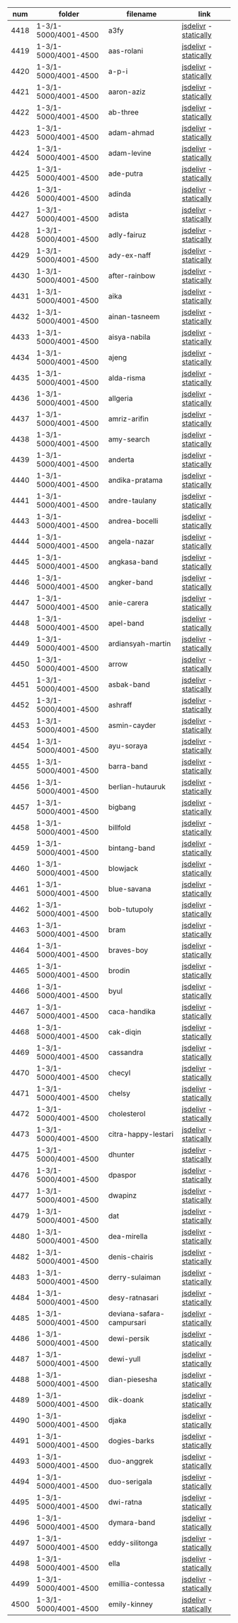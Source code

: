 |  num  | folder | filename | link |
|-------|--------|----------|------|
|4418|1-3/1-5000/4001-4500|a3fy|[jsdelivr](https://cdn.jsdelivr.net/gh/dbchord/webp-old-a-1280x720_1-3/1-5000/4001-4500/a3fy.webp) - [statically](https://cdn.statically.io/gh/dbchord/webp-old-a-1280x720_1-3/img/1-5000/4001-4500/a3fy.webp)|
|4419|1-3/1-5000/4001-4500|aas-rolani|[jsdelivr](https://cdn.jsdelivr.net/gh/dbchord/webp-old-a-1280x720_1-3/1-5000/4001-4500/aas-rolani.webp) - [statically](https://cdn.statically.io/gh/dbchord/webp-old-a-1280x720_1-3/img/1-5000/4001-4500/aas-rolani.webp)|
|4420|1-3/1-5000/4001-4500|a-p-i|[jsdelivr](https://cdn.jsdelivr.net/gh/dbchord/webp-old-a-1280x720_1-3/1-5000/4001-4500/a-p-i.webp) - [statically](https://cdn.statically.io/gh/dbchord/webp-old-a-1280x720_1-3/img/1-5000/4001-4500/a-p-i.webp)|
|4421|1-3/1-5000/4001-4500|aaron-aziz|[jsdelivr](https://cdn.jsdelivr.net/gh/dbchord/webp-old-a-1280x720_1-3/1-5000/4001-4500/aaron-aziz.webp) - [statically](https://cdn.statically.io/gh/dbchord/webp-old-a-1280x720_1-3/img/1-5000/4001-4500/aaron-aziz.webp)|
|4422|1-3/1-5000/4001-4500|ab-three|[jsdelivr](https://cdn.jsdelivr.net/gh/dbchord/webp-old-a-1280x720_1-3/1-5000/4001-4500/ab-three.webp) - [statically](https://cdn.statically.io/gh/dbchord/webp-old-a-1280x720_1-3/img/1-5000/4001-4500/ab-three.webp)|
|4423|1-3/1-5000/4001-4500|adam-ahmad|[jsdelivr](https://cdn.jsdelivr.net/gh/dbchord/webp-old-a-1280x720_1-3/1-5000/4001-4500/adam-ahmad.webp) - [statically](https://cdn.statically.io/gh/dbchord/webp-old-a-1280x720_1-3/img/1-5000/4001-4500/adam-ahmad.webp)|
|4424|1-3/1-5000/4001-4500|adam-levine|[jsdelivr](https://cdn.jsdelivr.net/gh/dbchord/webp-old-a-1280x720_1-3/1-5000/4001-4500/adam-levine.webp) - [statically](https://cdn.statically.io/gh/dbchord/webp-old-a-1280x720_1-3/img/1-5000/4001-4500/adam-levine.webp)|
|4425|1-3/1-5000/4001-4500|ade-putra|[jsdelivr](https://cdn.jsdelivr.net/gh/dbchord/webp-old-a-1280x720_1-3/1-5000/4001-4500/ade-putra.webp) - [statically](https://cdn.statically.io/gh/dbchord/webp-old-a-1280x720_1-3/img/1-5000/4001-4500/ade-putra.webp)|
|4426|1-3/1-5000/4001-4500|adinda|[jsdelivr](https://cdn.jsdelivr.net/gh/dbchord/webp-old-a-1280x720_1-3/1-5000/4001-4500/adinda.webp) - [statically](https://cdn.statically.io/gh/dbchord/webp-old-a-1280x720_1-3/img/1-5000/4001-4500/adinda.webp)|
|4427|1-3/1-5000/4001-4500|adista|[jsdelivr](https://cdn.jsdelivr.net/gh/dbchord/webp-old-a-1280x720_1-3/1-5000/4001-4500/adista.webp) - [statically](https://cdn.statically.io/gh/dbchord/webp-old-a-1280x720_1-3/img/1-5000/4001-4500/adista.webp)|
|4428|1-3/1-5000/4001-4500|adly-fairuz|[jsdelivr](https://cdn.jsdelivr.net/gh/dbchord/webp-old-a-1280x720_1-3/1-5000/4001-4500/adly-fairuz.webp) - [statically](https://cdn.statically.io/gh/dbchord/webp-old-a-1280x720_1-3/img/1-5000/4001-4500/adly-fairuz.webp)|
|4429|1-3/1-5000/4001-4500|ady-ex-naff|[jsdelivr](https://cdn.jsdelivr.net/gh/dbchord/webp-old-a-1280x720_1-3/1-5000/4001-4500/ady-ex-naff.webp) - [statically](https://cdn.statically.io/gh/dbchord/webp-old-a-1280x720_1-3/img/1-5000/4001-4500/ady-ex-naff.webp)|
|4430|1-3/1-5000/4001-4500|after-rainbow|[jsdelivr](https://cdn.jsdelivr.net/gh/dbchord/webp-old-a-1280x720_1-3/1-5000/4001-4500/after-rainbow.webp) - [statically](https://cdn.statically.io/gh/dbchord/webp-old-a-1280x720_1-3/img/1-5000/4001-4500/after-rainbow.webp)|
|4431|1-3/1-5000/4001-4500|aika|[jsdelivr](https://cdn.jsdelivr.net/gh/dbchord/webp-old-a-1280x720_1-3/1-5000/4001-4500/aika.webp) - [statically](https://cdn.statically.io/gh/dbchord/webp-old-a-1280x720_1-3/img/1-5000/4001-4500/aika.webp)|
|4432|1-3/1-5000/4001-4500|ainan-tasneem|[jsdelivr](https://cdn.jsdelivr.net/gh/dbchord/webp-old-a-1280x720_1-3/1-5000/4001-4500/ainan-tasneem.webp) - [statically](https://cdn.statically.io/gh/dbchord/webp-old-a-1280x720_1-3/img/1-5000/4001-4500/ainan-tasneem.webp)|
|4433|1-3/1-5000/4001-4500|aisya-nabila|[jsdelivr](https://cdn.jsdelivr.net/gh/dbchord/webp-old-a-1280x720_1-3/1-5000/4001-4500/aisya-nabila.webp) - [statically](https://cdn.statically.io/gh/dbchord/webp-old-a-1280x720_1-3/img/1-5000/4001-4500/aisya-nabila.webp)|
|4434|1-3/1-5000/4001-4500|ajeng|[jsdelivr](https://cdn.jsdelivr.net/gh/dbchord/webp-old-a-1280x720_1-3/1-5000/4001-4500/ajeng.webp) - [statically](https://cdn.statically.io/gh/dbchord/webp-old-a-1280x720_1-3/img/1-5000/4001-4500/ajeng.webp)|
|4435|1-3/1-5000/4001-4500|alda-risma|[jsdelivr](https://cdn.jsdelivr.net/gh/dbchord/webp-old-a-1280x720_1-3/1-5000/4001-4500/alda-risma.webp) - [statically](https://cdn.statically.io/gh/dbchord/webp-old-a-1280x720_1-3/img/1-5000/4001-4500/alda-risma.webp)|
|4436|1-3/1-5000/4001-4500|allgeria|[jsdelivr](https://cdn.jsdelivr.net/gh/dbchord/webp-old-a-1280x720_1-3/1-5000/4001-4500/allgeria.webp) - [statically](https://cdn.statically.io/gh/dbchord/webp-old-a-1280x720_1-3/img/1-5000/4001-4500/allgeria.webp)|
|4437|1-3/1-5000/4001-4500|amriz-arifin|[jsdelivr](https://cdn.jsdelivr.net/gh/dbchord/webp-old-a-1280x720_1-3/1-5000/4001-4500/amriz-arifin.webp) - [statically](https://cdn.statically.io/gh/dbchord/webp-old-a-1280x720_1-3/img/1-5000/4001-4500/amriz-arifin.webp)|
|4438|1-3/1-5000/4001-4500|amy-search|[jsdelivr](https://cdn.jsdelivr.net/gh/dbchord/webp-old-a-1280x720_1-3/1-5000/4001-4500/amy-search.webp) - [statically](https://cdn.statically.io/gh/dbchord/webp-old-a-1280x720_1-3/img/1-5000/4001-4500/amy-search.webp)|
|4439|1-3/1-5000/4001-4500|anderta|[jsdelivr](https://cdn.jsdelivr.net/gh/dbchord/webp-old-a-1280x720_1-3/1-5000/4001-4500/anderta.webp) - [statically](https://cdn.statically.io/gh/dbchord/webp-old-a-1280x720_1-3/img/1-5000/4001-4500/anderta.webp)|
|4440|1-3/1-5000/4001-4500|andika-pratama|[jsdelivr](https://cdn.jsdelivr.net/gh/dbchord/webp-old-a-1280x720_1-3/1-5000/4001-4500/andika-pratama.webp) - [statically](https://cdn.statically.io/gh/dbchord/webp-old-a-1280x720_1-3/img/1-5000/4001-4500/andika-pratama.webp)|
|4441|1-3/1-5000/4001-4500|andre-taulany|[jsdelivr](https://cdn.jsdelivr.net/gh/dbchord/webp-old-a-1280x720_1-3/1-5000/4001-4500/andre-taulany.webp) - [statically](https://cdn.statically.io/gh/dbchord/webp-old-a-1280x720_1-3/img/1-5000/4001-4500/andre-taulany.webp)|
|4443|1-3/1-5000/4001-4500|andrea-bocelli|[jsdelivr](https://cdn.jsdelivr.net/gh/dbchord/webp-old-a-1280x720_1-3/1-5000/4001-4500/andrea-bocelli.webp) - [statically](https://cdn.statically.io/gh/dbchord/webp-old-a-1280x720_1-3/img/1-5000/4001-4500/andrea-bocelli.webp)|
|4444|1-3/1-5000/4001-4500|angela-nazar|[jsdelivr](https://cdn.jsdelivr.net/gh/dbchord/webp-old-a-1280x720_1-3/1-5000/4001-4500/angela-nazar.webp) - [statically](https://cdn.statically.io/gh/dbchord/webp-old-a-1280x720_1-3/img/1-5000/4001-4500/angela-nazar.webp)|
|4445|1-3/1-5000/4001-4500|angkasa-band|[jsdelivr](https://cdn.jsdelivr.net/gh/dbchord/webp-old-a-1280x720_1-3/1-5000/4001-4500/angkasa-band.webp) - [statically](https://cdn.statically.io/gh/dbchord/webp-old-a-1280x720_1-3/img/1-5000/4001-4500/angkasa-band.webp)|
|4446|1-3/1-5000/4001-4500|angker-band|[jsdelivr](https://cdn.jsdelivr.net/gh/dbchord/webp-old-a-1280x720_1-3/1-5000/4001-4500/angker-band.webp) - [statically](https://cdn.statically.io/gh/dbchord/webp-old-a-1280x720_1-3/img/1-5000/4001-4500/angker-band.webp)|
|4447|1-3/1-5000/4001-4500|anie-carera|[jsdelivr](https://cdn.jsdelivr.net/gh/dbchord/webp-old-a-1280x720_1-3/1-5000/4001-4500/anie-carera.webp) - [statically](https://cdn.statically.io/gh/dbchord/webp-old-a-1280x720_1-3/img/1-5000/4001-4500/anie-carera.webp)|
|4448|1-3/1-5000/4001-4500|apel-band|[jsdelivr](https://cdn.jsdelivr.net/gh/dbchord/webp-old-a-1280x720_1-3/1-5000/4001-4500/apel-band.webp) - [statically](https://cdn.statically.io/gh/dbchord/webp-old-a-1280x720_1-3/img/1-5000/4001-4500/apel-band.webp)|
|4449|1-3/1-5000/4001-4500|ardiansyah-martin|[jsdelivr](https://cdn.jsdelivr.net/gh/dbchord/webp-old-a-1280x720_1-3/1-5000/4001-4500/ardiansyah-martin.webp) - [statically](https://cdn.statically.io/gh/dbchord/webp-old-a-1280x720_1-3/img/1-5000/4001-4500/ardiansyah-martin.webp)|
|4450|1-3/1-5000/4001-4500|arrow|[jsdelivr](https://cdn.jsdelivr.net/gh/dbchord/webp-old-a-1280x720_1-3/1-5000/4001-4500/arrow.webp) - [statically](https://cdn.statically.io/gh/dbchord/webp-old-a-1280x720_1-3/img/1-5000/4001-4500/arrow.webp)|
|4451|1-3/1-5000/4001-4500|asbak-band|[jsdelivr](https://cdn.jsdelivr.net/gh/dbchord/webp-old-a-1280x720_1-3/1-5000/4001-4500/asbak-band.webp) - [statically](https://cdn.statically.io/gh/dbchord/webp-old-a-1280x720_1-3/img/1-5000/4001-4500/asbak-band.webp)|
|4452|1-3/1-5000/4001-4500|ashraff|[jsdelivr](https://cdn.jsdelivr.net/gh/dbchord/webp-old-a-1280x720_1-3/1-5000/4001-4500/ashraff.webp) - [statically](https://cdn.statically.io/gh/dbchord/webp-old-a-1280x720_1-3/img/1-5000/4001-4500/ashraff.webp)|
|4453|1-3/1-5000/4001-4500|asmin-cayder|[jsdelivr](https://cdn.jsdelivr.net/gh/dbchord/webp-old-a-1280x720_1-3/1-5000/4001-4500/asmin-cayder.webp) - [statically](https://cdn.statically.io/gh/dbchord/webp-old-a-1280x720_1-3/img/1-5000/4001-4500/asmin-cayder.webp)|
|4454|1-3/1-5000/4001-4500|ayu-soraya|[jsdelivr](https://cdn.jsdelivr.net/gh/dbchord/webp-old-a-1280x720_1-3/1-5000/4001-4500/ayu-soraya.webp) - [statically](https://cdn.statically.io/gh/dbchord/webp-old-a-1280x720_1-3/img/1-5000/4001-4500/ayu-soraya.webp)|
|4455|1-3/1-5000/4001-4500|barra-band|[jsdelivr](https://cdn.jsdelivr.net/gh/dbchord/webp-old-a-1280x720_1-3/1-5000/4001-4500/barra-band.webp) - [statically](https://cdn.statically.io/gh/dbchord/webp-old-a-1280x720_1-3/img/1-5000/4001-4500/barra-band.webp)|
|4456|1-3/1-5000/4001-4500|berlian-hutauruk|[jsdelivr](https://cdn.jsdelivr.net/gh/dbchord/webp-old-a-1280x720_1-3/1-5000/4001-4500/berlian-hutauruk.webp) - [statically](https://cdn.statically.io/gh/dbchord/webp-old-a-1280x720_1-3/img/1-5000/4001-4500/berlian-hutauruk.webp)|
|4457|1-3/1-5000/4001-4500|bigbang|[jsdelivr](https://cdn.jsdelivr.net/gh/dbchord/webp-old-a-1280x720_1-3/1-5000/4001-4500/bigbang.webp) - [statically](https://cdn.statically.io/gh/dbchord/webp-old-a-1280x720_1-3/img/1-5000/4001-4500/bigbang.webp)|
|4458|1-3/1-5000/4001-4500|billfold|[jsdelivr](https://cdn.jsdelivr.net/gh/dbchord/webp-old-a-1280x720_1-3/1-5000/4001-4500/billfold.webp) - [statically](https://cdn.statically.io/gh/dbchord/webp-old-a-1280x720_1-3/img/1-5000/4001-4500/billfold.webp)|
|4459|1-3/1-5000/4001-4500|bintang-band|[jsdelivr](https://cdn.jsdelivr.net/gh/dbchord/webp-old-a-1280x720_1-3/1-5000/4001-4500/bintang-band.webp) - [statically](https://cdn.statically.io/gh/dbchord/webp-old-a-1280x720_1-3/img/1-5000/4001-4500/bintang-band.webp)|
|4460|1-3/1-5000/4001-4500|blowjack|[jsdelivr](https://cdn.jsdelivr.net/gh/dbchord/webp-old-a-1280x720_1-3/1-5000/4001-4500/blowjack.webp) - [statically](https://cdn.statically.io/gh/dbchord/webp-old-a-1280x720_1-3/img/1-5000/4001-4500/blowjack.webp)|
|4461|1-3/1-5000/4001-4500|blue-savana|[jsdelivr](https://cdn.jsdelivr.net/gh/dbchord/webp-old-a-1280x720_1-3/1-5000/4001-4500/blue-savana.webp) - [statically](https://cdn.statically.io/gh/dbchord/webp-old-a-1280x720_1-3/img/1-5000/4001-4500/blue-savana.webp)|
|4462|1-3/1-5000/4001-4500|bob-tutupoly|[jsdelivr](https://cdn.jsdelivr.net/gh/dbchord/webp-old-a-1280x720_1-3/1-5000/4001-4500/bob-tutupoly.webp) - [statically](https://cdn.statically.io/gh/dbchord/webp-old-a-1280x720_1-3/img/1-5000/4001-4500/bob-tutupoly.webp)|
|4463|1-3/1-5000/4001-4500|bram|[jsdelivr](https://cdn.jsdelivr.net/gh/dbchord/webp-old-a-1280x720_1-3/1-5000/4001-4500/bram.webp) - [statically](https://cdn.statically.io/gh/dbchord/webp-old-a-1280x720_1-3/img/1-5000/4001-4500/bram.webp)|
|4464|1-3/1-5000/4001-4500|braves-boy|[jsdelivr](https://cdn.jsdelivr.net/gh/dbchord/webp-old-a-1280x720_1-3/1-5000/4001-4500/braves-boy.webp) - [statically](https://cdn.statically.io/gh/dbchord/webp-old-a-1280x720_1-3/img/1-5000/4001-4500/braves-boy.webp)|
|4465|1-3/1-5000/4001-4500|brodin|[jsdelivr](https://cdn.jsdelivr.net/gh/dbchord/webp-old-a-1280x720_1-3/1-5000/4001-4500/brodin.webp) - [statically](https://cdn.statically.io/gh/dbchord/webp-old-a-1280x720_1-3/img/1-5000/4001-4500/brodin.webp)|
|4466|1-3/1-5000/4001-4500|byul|[jsdelivr](https://cdn.jsdelivr.net/gh/dbchord/webp-old-a-1280x720_1-3/1-5000/4001-4500/byul.webp) - [statically](https://cdn.statically.io/gh/dbchord/webp-old-a-1280x720_1-3/img/1-5000/4001-4500/byul.webp)|
|4467|1-3/1-5000/4001-4500|caca-handika|[jsdelivr](https://cdn.jsdelivr.net/gh/dbchord/webp-old-a-1280x720_1-3/1-5000/4001-4500/caca-handika.webp) - [statically](https://cdn.statically.io/gh/dbchord/webp-old-a-1280x720_1-3/img/1-5000/4001-4500/caca-handika.webp)|
|4468|1-3/1-5000/4001-4500|cak-diqin|[jsdelivr](https://cdn.jsdelivr.net/gh/dbchord/webp-old-a-1280x720_1-3/1-5000/4001-4500/cak-diqin.webp) - [statically](https://cdn.statically.io/gh/dbchord/webp-old-a-1280x720_1-3/img/1-5000/4001-4500/cak-diqin.webp)|
|4469|1-3/1-5000/4001-4500|cassandra|[jsdelivr](https://cdn.jsdelivr.net/gh/dbchord/webp-old-a-1280x720_1-3/1-5000/4001-4500/cassandra.webp) - [statically](https://cdn.statically.io/gh/dbchord/webp-old-a-1280x720_1-3/img/1-5000/4001-4500/cassandra.webp)|
|4470|1-3/1-5000/4001-4500|checyl|[jsdelivr](https://cdn.jsdelivr.net/gh/dbchord/webp-old-a-1280x720_1-3/1-5000/4001-4500/checyl.webp) - [statically](https://cdn.statically.io/gh/dbchord/webp-old-a-1280x720_1-3/img/1-5000/4001-4500/checyl.webp)|
|4471|1-3/1-5000/4001-4500|chelsy|[jsdelivr](https://cdn.jsdelivr.net/gh/dbchord/webp-old-a-1280x720_1-3/1-5000/4001-4500/chelsy.webp) - [statically](https://cdn.statically.io/gh/dbchord/webp-old-a-1280x720_1-3/img/1-5000/4001-4500/chelsy.webp)|
|4472|1-3/1-5000/4001-4500|cholesterol|[jsdelivr](https://cdn.jsdelivr.net/gh/dbchord/webp-old-a-1280x720_1-3/1-5000/4001-4500/cholesterol.webp) - [statically](https://cdn.statically.io/gh/dbchord/webp-old-a-1280x720_1-3/img/1-5000/4001-4500/cholesterol.webp)|
|4473|1-3/1-5000/4001-4500|citra-happy-lestari|[jsdelivr](https://cdn.jsdelivr.net/gh/dbchord/webp-old-a-1280x720_1-3/1-5000/4001-4500/citra-happy-lestari.webp) - [statically](https://cdn.statically.io/gh/dbchord/webp-old-a-1280x720_1-3/img/1-5000/4001-4500/citra-happy-lestari.webp)|
|4475|1-3/1-5000/4001-4500|dhunter|[jsdelivr](https://cdn.jsdelivr.net/gh/dbchord/webp-old-a-1280x720_1-3/1-5000/4001-4500/dhunter.webp) - [statically](https://cdn.statically.io/gh/dbchord/webp-old-a-1280x720_1-3/img/1-5000/4001-4500/dhunter.webp)|
|4476|1-3/1-5000/4001-4500|dpaspor|[jsdelivr](https://cdn.jsdelivr.net/gh/dbchord/webp-old-a-1280x720_1-3/1-5000/4001-4500/dpaspor.webp) - [statically](https://cdn.statically.io/gh/dbchord/webp-old-a-1280x720_1-3/img/1-5000/4001-4500/dpaspor.webp)|
|4477|1-3/1-5000/4001-4500|dwapinz|[jsdelivr](https://cdn.jsdelivr.net/gh/dbchord/webp-old-a-1280x720_1-3/1-5000/4001-4500/dwapinz.webp) - [statically](https://cdn.statically.io/gh/dbchord/webp-old-a-1280x720_1-3/img/1-5000/4001-4500/dwapinz.webp)|
|4479|1-3/1-5000/4001-4500|dat|[jsdelivr](https://cdn.jsdelivr.net/gh/dbchord/webp-old-a-1280x720_1-3/1-5000/4001-4500/dat.webp) - [statically](https://cdn.statically.io/gh/dbchord/webp-old-a-1280x720_1-3/img/1-5000/4001-4500/dat.webp)|
|4480|1-3/1-5000/4001-4500|dea-mirella|[jsdelivr](https://cdn.jsdelivr.net/gh/dbchord/webp-old-a-1280x720_1-3/1-5000/4001-4500/dea-mirella.webp) - [statically](https://cdn.statically.io/gh/dbchord/webp-old-a-1280x720_1-3/img/1-5000/4001-4500/dea-mirella.webp)|
|4482|1-3/1-5000/4001-4500|denis-chairis|[jsdelivr](https://cdn.jsdelivr.net/gh/dbchord/webp-old-a-1280x720_1-3/1-5000/4001-4500/denis-chairis.webp) - [statically](https://cdn.statically.io/gh/dbchord/webp-old-a-1280x720_1-3/img/1-5000/4001-4500/denis-chairis.webp)|
|4483|1-3/1-5000/4001-4500|derry-sulaiman|[jsdelivr](https://cdn.jsdelivr.net/gh/dbchord/webp-old-a-1280x720_1-3/1-5000/4001-4500/derry-sulaiman.webp) - [statically](https://cdn.statically.io/gh/dbchord/webp-old-a-1280x720_1-3/img/1-5000/4001-4500/derry-sulaiman.webp)|
|4484|1-3/1-5000/4001-4500|desy-ratnasari|[jsdelivr](https://cdn.jsdelivr.net/gh/dbchord/webp-old-a-1280x720_1-3/1-5000/4001-4500/desy-ratnasari.webp) - [statically](https://cdn.statically.io/gh/dbchord/webp-old-a-1280x720_1-3/img/1-5000/4001-4500/desy-ratnasari.webp)|
|4485|1-3/1-5000/4001-4500|deviana-safara-campursari|[jsdelivr](https://cdn.jsdelivr.net/gh/dbchord/webp-old-a-1280x720_1-3/1-5000/4001-4500/deviana-safara-campursari.webp) - [statically](https://cdn.statically.io/gh/dbchord/webp-old-a-1280x720_1-3/img/1-5000/4001-4500/deviana-safara-campursari.webp)|
|4486|1-3/1-5000/4001-4500|dewi-persik|[jsdelivr](https://cdn.jsdelivr.net/gh/dbchord/webp-old-a-1280x720_1-3/1-5000/4001-4500/dewi-persik.webp) - [statically](https://cdn.statically.io/gh/dbchord/webp-old-a-1280x720_1-3/img/1-5000/4001-4500/dewi-persik.webp)|
|4487|1-3/1-5000/4001-4500|dewi-yull|[jsdelivr](https://cdn.jsdelivr.net/gh/dbchord/webp-old-a-1280x720_1-3/1-5000/4001-4500/dewi-yull.webp) - [statically](https://cdn.statically.io/gh/dbchord/webp-old-a-1280x720_1-3/img/1-5000/4001-4500/dewi-yull.webp)|
|4488|1-3/1-5000/4001-4500|dian-piesesha|[jsdelivr](https://cdn.jsdelivr.net/gh/dbchord/webp-old-a-1280x720_1-3/1-5000/4001-4500/dian-piesesha.webp) - [statically](https://cdn.statically.io/gh/dbchord/webp-old-a-1280x720_1-3/img/1-5000/4001-4500/dian-piesesha.webp)|
|4489|1-3/1-5000/4001-4500|dik-doank|[jsdelivr](https://cdn.jsdelivr.net/gh/dbchord/webp-old-a-1280x720_1-3/1-5000/4001-4500/dik-doank.webp) - [statically](https://cdn.statically.io/gh/dbchord/webp-old-a-1280x720_1-3/img/1-5000/4001-4500/dik-doank.webp)|
|4490|1-3/1-5000/4001-4500|djaka|[jsdelivr](https://cdn.jsdelivr.net/gh/dbchord/webp-old-a-1280x720_1-3/1-5000/4001-4500/djaka.webp) - [statically](https://cdn.statically.io/gh/dbchord/webp-old-a-1280x720_1-3/img/1-5000/4001-4500/djaka.webp)|
|4491|1-3/1-5000/4001-4500|dogies-barks|[jsdelivr](https://cdn.jsdelivr.net/gh/dbchord/webp-old-a-1280x720_1-3/1-5000/4001-4500/dogies-barks.webp) - [statically](https://cdn.statically.io/gh/dbchord/webp-old-a-1280x720_1-3/img/1-5000/4001-4500/dogies-barks.webp)|
|4493|1-3/1-5000/4001-4500|duo-anggrek|[jsdelivr](https://cdn.jsdelivr.net/gh/dbchord/webp-old-a-1280x720_1-3/1-5000/4001-4500/duo-anggrek.webp) - [statically](https://cdn.statically.io/gh/dbchord/webp-old-a-1280x720_1-3/img/1-5000/4001-4500/duo-anggrek.webp)|
|4494|1-3/1-5000/4001-4500|duo-serigala|[jsdelivr](https://cdn.jsdelivr.net/gh/dbchord/webp-old-a-1280x720_1-3/1-5000/4001-4500/duo-serigala.webp) - [statically](https://cdn.statically.io/gh/dbchord/webp-old-a-1280x720_1-3/img/1-5000/4001-4500/duo-serigala.webp)|
|4495|1-3/1-5000/4001-4500|dwi-ratna|[jsdelivr](https://cdn.jsdelivr.net/gh/dbchord/webp-old-a-1280x720_1-3/1-5000/4001-4500/dwi-ratna.webp) - [statically](https://cdn.statically.io/gh/dbchord/webp-old-a-1280x720_1-3/img/1-5000/4001-4500/dwi-ratna.webp)|
|4496|1-3/1-5000/4001-4500|dymara-band|[jsdelivr](https://cdn.jsdelivr.net/gh/dbchord/webp-old-a-1280x720_1-3/1-5000/4001-4500/dymara-band.webp) - [statically](https://cdn.statically.io/gh/dbchord/webp-old-a-1280x720_1-3/img/1-5000/4001-4500/dymara-band.webp)|
|4497|1-3/1-5000/4001-4500|eddy-silitonga|[jsdelivr](https://cdn.jsdelivr.net/gh/dbchord/webp-old-a-1280x720_1-3/1-5000/4001-4500/eddy-silitonga.webp) - [statically](https://cdn.statically.io/gh/dbchord/webp-old-a-1280x720_1-3/img/1-5000/4001-4500/eddy-silitonga.webp)|
|4498|1-3/1-5000/4001-4500|ella|[jsdelivr](https://cdn.jsdelivr.net/gh/dbchord/webp-old-a-1280x720_1-3/1-5000/4001-4500/ella.webp) - [statically](https://cdn.statically.io/gh/dbchord/webp-old-a-1280x720_1-3/img/1-5000/4001-4500/ella.webp)|
|4499|1-3/1-5000/4001-4500|emillia-contessa|[jsdelivr](https://cdn.jsdelivr.net/gh/dbchord/webp-old-a-1280x720_1-3/1-5000/4001-4500/emillia-contessa.webp) - [statically](https://cdn.statically.io/gh/dbchord/webp-old-a-1280x720_1-3/img/1-5000/4001-4500/emillia-contessa.webp)|
|4500|1-3/1-5000/4001-4500|emily-kinney|[jsdelivr](https://cdn.jsdelivr.net/gh/dbchord/webp-old-a-1280x720_1-3/1-5000/4001-4500/emily-kinney.webp) - [statically](https://cdn.statically.io/gh/dbchord/webp-old-a-1280x720_1-3/img/1-5000/4001-4500/emily-kinney.webp)|
